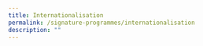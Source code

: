 ```yaml
---
title: Internationalisation
permalink: /signature-programmes/internationalisation
description: ""
---
```

